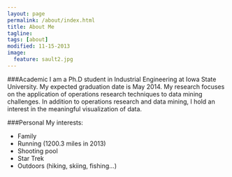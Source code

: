 ```yaml
---
layout: page
permalink: /about/index.html
title: About Me
tagline:
tags: [about]
modified: 11-15-2013
image:
  feature: sault2.jpg
---
```

###Academic
I am a Ph.D student in Industrial Engineering at Iowa State University.  My expected graduation date is May 2014.  My research focuses on the application of operations research techniques to data mining challenges.  In addition to operations research and data mining, I hold an interest in the meaningful visualization of data.

###Personal
My interests:  

- Family
- Running (1200.3 miles in 2013)
- Shooting pool
- Star Trek
- Outdoors (hiking, skiing, fishing...)

